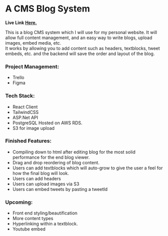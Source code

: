# A CMS Blog System

**Live Link [Here.](http://myapp10-dev.eba-2pnapweq.us-east-1.elasticbeanstalk.com/)**

This is a blog CMS system which I will use for my personal website. It will allow full content management, and an easy way to write blogs, upload images, embed media, etc.  
It works by allowing you to add content such as headers, textblocks, tweet embeds, etc. and the backend will save the order and layout of the blog. 

### Project Management:
* Trello
* Figma

### Tech Stack:
* React Client
* TailwindCSS
* ASP.Net API
* PostgreSQL Hosted on AWS RDS.
* S3 for image upload

### Finished Features:
* Compiling down to html after editing blog for the most solid performance for the end blog viewer.
* Drag and drop reordering of blog content.
* Users can add textblocks which will auto-grow to give the user a feel for how the final blog will look.
* Users can add headers
* Users can upload images via S3
* Users can embed tweets by pasting a tweetId

### Upcoming:
* Front end styling/beautification
* More content types
* Hyperlinking within a textblock.
* Youtube embed


